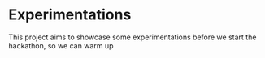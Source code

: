 # Experimentations
This project aims to showcase some experimentations before we start the hackathon, so we can warm up
